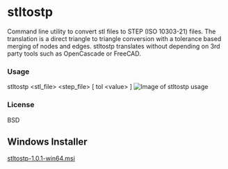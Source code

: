 # stltostp
Command line utility to convert stl files to STEP (ISO 10303-21) files. The translation is a direct triangle to triangle conversion with a tolerance based merging of nodes and edges. stltostp translates without depending on 3rd party tools such as OpenCascade or FreeCAD.

### Usage
stltostp <stl_file> <step_file> \[ tol \<value\> \]
![Image of stltostp usage](https://octodex.github.com/images/yaktocat.png)
### License 
BSD

## Windows Installer
[stltostp-1.0.1-win64.msi](https://github.com/slugdev/stltostp/releases/download/v1.0/stltostp-1.0.1-win64.msi)
